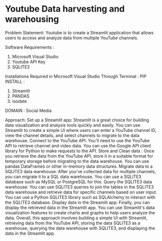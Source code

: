 # Youtube Data harvesting and warehousing
Problem Statement:
Youtube is to create a Streamlit application that allows users to access and analyze data from multiple YouTube channels. 

Software Requirements :
1.	Microsoft Visual Studio
2.  Youtube API Key
3.  SQLITE3

Installations Required in Microsoft Visual Studio Through Terminal :
PIP INSTALL :
1.	Streamlit
2.	PANDAS
3.	isodate

DOMAIN : Social Media

Approach:
Set up a Streamlit app: Streamlit is a great choice for building data visualization and analysis tools quickly and easily. You can use Streamlit to create a simple UI where users can enter a YouTube channel ID, view the channel details, and select channels to migrate to the data warehouse.
Connect to the YouTube API: You'll need to use the YouTube API to retrieve channel and video data. You can use the Google API client library for Python to make requests to the API.
Store and Clean data : Once you retrieve the data from the YouTube API, store it in a suitable format for temporary storage before migrating to the data warehouse. You can use pandas DataFrames or other in-memory data structures.
Migrate data to a SQLITE3 data warehouse: After you've collected data for multiple channels, you can migrate it to a SQL data warehouse. You can use a SQLITE3 database such as MySQL or PostgreSQL for this.
Query the SQLITE3 data warehouse: You can use SQLITE3 queries to join the tables in the SQLITE3 data warehouse and retrieve data for specific channels based on user input. You can use a Python SQLITE3 library such as SQLAlchemy to interact with the SQLITE3 database.
Display data in the Streamlit app: Finally, you can display the retrieved data in the Streamlit app. You can use Streamlit's data visualization features to create charts and graphs to help users analyze the data.
Overall, this approach involves building a simple UI with Streamlit, retrieving data from the YouTube API, storing the data SQLITE3 as a warehouse, querying the data warehouse with SQLITE3, and displaying the data in the Streamlit app.

